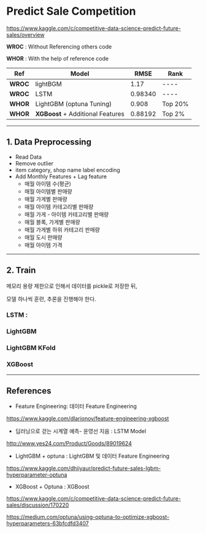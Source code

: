 # Predict Sale Competition

https://www.kaggle.com/c/competitive-data-science-predict-future-sales/overview


**WROC**  : Without Referencing others code

**WHOR**  : With the help of reference code

|Ref|Model |RMSE | Rank|
|---|---|---|--- |
|**WROC**| lightBGM|1.17|----|
|**WROC**|LSTM| 0.98340| ----|
|**WHOR**|LightGBM (optuna Tuning)|0.908 |Top 20%|
|**WHOR**|**XGBoost** + Additional Features | 0.88192| Top 2%|

---

## 1. Data Preprocessing
  * Read Data
  * Remove outlier
  * item category, shop name label encoding
  * Add Monthly Features + Lag feature
    * 매월 아이템 수(평균)
    * 매월 아이템별 판매량
    * 매월 가게별 판매량
    * 매월 아이템 카테고리별 판매량
    * 매월 가게 - 아이템 카테고리별 판매량
    * 매월 블록, 가게별 판매량
    * 매월 가게별 하위 카테고리 판매량
    * 매월 도시 판매량
    * 매월 아이템 가격
  
---

## 2. Train
메모리 용량 제한으로 인해서 데이터를 pickle로 저장한 뒤, 

모델 하나씩 훈련, 추론을 진행해야 한다. 

###  LSTM : 
###  LightGBM


### LightGBM KFold
###  XGBoost

---

## References

* Feature Engineering: 데이터 Feature Engineering 

https://www.kaggle.com/dlarionov/feature-engineering-xgboost

* 딥러닝으로 걷는 시계열 예측- 윤영선 지음 : LSTM Model 

http://www.yes24.com/Product/Goods/89019624

* LightGBM + optuna : LightGBM 및 데이터 Feature Engineering

https://www.kaggle.com/dhiiyaur/predict-future-sales-lgbm-hyperparameter-optuna

* XGBoost + Optuna : XGBoost 

https://www.kaggle.com/c/competitive-data-science-predict-future-sales/discussion/170220

https://medium.com/optuna/using-optuna-to-optimize-xgboost-hyperparameters-63bfcdfd3407

